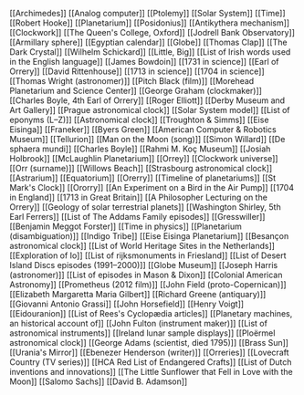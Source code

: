 [[Archimedes]]
[[Analog computer]]
[[Ptolemy]]
[[Solar System]]
[[Time]]
[[Robert Hooke]]
[[Planetarium]]
[[Posidonius]]
[[Antikythera mechanism]]
[[Clockwork]]
[[The Queen's College, Oxford]]
[[Jodrell Bank Observatory]]
[[Armillary sphere]]
[[Egyptian calendar]]
[[Globe]]
[[Thomas Clap]]
[[The Dark Crystal]]
[[Wilhelm Schickard]]
[[Little, Big]]
[[List of Irish words used in the English language]]
[[James Bowdoin]]
[[1731 in science]]
[[Earl of Orrery]]
[[David Rittenhouse]]
[[1713 in science]]
[[1704 in science]]
[[Thomas Wright (astronomer)]]
[[Pitch Black (film)]]
[[Morehead Planetarium and Science Center]]
[[George Graham (clockmaker)]]
[[Charles Boyle, 4th Earl of Orrery]]
[[Roger Elliott]]
[[Derby Museum and Art Gallery]]
[[Prague astronomical clock]]
[[Solar System model]]
[[List of eponyms (L–Z)]]
[[Astronomical clock]]
[[Troughton & Simms]]
[[Eise Eisinga]]
[[Franeker]]
[[Byers Green]]
[[American Computer & Robotics Museum]]
[[Tellurion]]
[[Man on the Moon (song)]]
[[Simon Willard]]
[[De sphaera mundi]]
[[Charles Boyle]]
[[Rahmi M. Koç Museum]]
[[Josiah Holbrook]]
[[McLaughlin Planetarium]]
[[Orrey]]
[[Clockwork universe]]
[[Orr (surname)]]
[[Willows Beach]]
[[Strasbourg astronomical clock]]
[[Astrarium]]
[[Equatorium]]
[[Orerry]]
[[Timeline of planetariums]]
[[St Mark's Clock]]
[[Ororry]]
[[An Experiment on a Bird in the Air Pump]]
[[1704 in England]]
[[1713 in Great Britain]]
[[A Philosopher Lecturing on the Orrery]]
[[Geology of solar terrestrial planets]]
[[Washington Shirley, 5th Earl Ferrers]]
[[List of The Addams Family episodes]]
[[Gresswiller]]
[[Benjamin Meggot Forster]]
[[Time in physics]]
[[Planetarium (disambiguation)]]
[[Indigo Tribe]]
[[Eise Eisinga Planetarium]]
[[Besançon astronomical clock]]
[[List of World Heritage Sites in the Netherlands]]
[[Exploration of Io]]
[[List of rijksmonuments in Friesland]]
[[List of Desert Island Discs episodes (1991–2000)]]
[[Globe Museum]]
[[Joseph Harris (astronomer)]]
[[List of episodes in Mason & Dixon]]
[[Colonial American Astronomy]]
[[Prometheus (2012 film)]]
[[John Field (proto-Copernican)]]
[[Elizabeth Margaretta Maria Gilbert]]
[[Richard Greene (antiquary)]]
[[Giovanni Antonio Grassi]]
[[John Horsefield]]
[[Henry Voigt]]
[[Eidouranion]]
[[List of Rees's Cyclopædia articles]]
[[Planetary machines, an historical account of]]
[[John Fulton (instrument maker)]]
[[List of astronomical instruments]]
[[Ireland lunar sample displays]]
[[Ploërmel astronomical clock]]
[[George Adams (scientist, died 1795)]]
[[Brass Sun]]
[[Urania's Mirror]]
[[Ebenezer Henderson (writer)]]
[[Orreries]]
[[Lovecraft Country (TV series)]]
[[HCA Red List of Endangered Crafts]]
[[List of Dutch inventions and innovations]]
[[The Little Sunflower that Fell in Love with the Moon]]
[[Salomo Sachs]]
[[David B. Adamson]]
